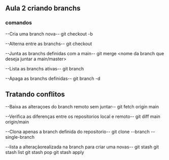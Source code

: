 ## Aula 2 criando branchs

### comandos

--Cria uma branch nova--
git checkout -b <nome da nova branch>

--Alterna entre as branchs--
git checkout <nome da branch que deseja ir>

--Junta as branchs definidas com a main--
git merge <nome da branch que deseja juntar a main/master>

--Lista as branchs ativas--
git branch

--Apaga as branchs definidas--
git branch -d <nome da branch que deseja deletar>


## Tratando conflitos

--Baixa as alteraçoes do branch remoto sem juntar--
git fetch origin main

--Verifica as diferenças entre os repositorios local e remoto--
git diff main origin/main

--Clona apenas a branch definida do repositorio--
git clone <caminho do repositorio> --branch<nome da branch a ser clonada> --single-branch

--lista a alteraçãorealizada na branch para criar uma novas--
git stash
git stash list
git stash pop
git stash apply


